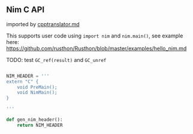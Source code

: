 Nim C API
---------

imported by [cpptranslator.md](cpptranslator.md)

This supports user code using `import nim` and `nim.main()`, see example here:
https://github.com/rusthon/Rusthon/blob/master/examples/hello_nim.md

TODO: test `GC_ref(result)` and `GC_unref`

```python

NIM_HEADER = '''
extern "C" {
	void PreMain();
	void NimMain();
}

'''

def gen_nim_header():
	return NIM_HEADER

```